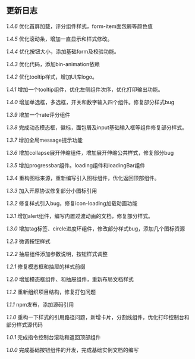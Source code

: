 ## 更新日志

*1.4.6* 优化首屏加载，评分组件样式，form-item面包屑等颜色值

*1.4.5* 优化滚动条，增加一直显示和样式修改。

*1.4.4* 优化按钮大小，添加基础form及校验功能。

*1.4.3* 优化代码，添加bin-animation依赖

*1.4.2* 优化tooltip样式，增加UI库logo。

*1.4.1* 增加一个tooltip组件，优化左侧组件次序，优化打印输出功能。

*1.4.0* 增加单选框，多选框，开关和数字输入四个组件。修复部分样式bug

*1.3.9* 增加一个rate评分组件

*1.3.8* 完成动态模态框，徽标，面包屑及input基础输入框等组件修复部分样式。

*1.3.7* 增加全局message提示功能

*1.3.6* 增加collapse展开伸缩组件，增加展开伸缩公共样式，修复部分bug

*1.3.5* 增加progressbar组件。loading组件和loadingBar组件

*1.3.4* 重构图标来源，重新编写引入图标组件，优化返回顶部组件。

*1.3.3* 加入开原协议修复部分小图标引用

*1.3.2* 修复样式引入bug，修复icon-loading加载动画功能

*1.3.1* 增加alert组件，编写内置过渡动画的文档，修复部分样式。

*1.3.0* 增加tag标签、circle进度环组件，修改部分样式bug，添加几个图标资源

*1.2.3* 微调按钮样式

*1.2.2* 抽屉组件添加参数说明，按钮样式调整

*1.2.1* 修复模态框和抽屉的样式前缀

*1.2.0* 增加模态框组件、和抽屉组件，重新布局文档样式

*1.1.2* 重新组织项目结构，修复打包问题

*1.1.1* npm发布，添加源码引用

*1.1.0* 
重构一下样式的引用路径问题，新增卡片，分割线组件，优化打印控制台和部分样式源代码

*1.0.1* 完成指令控制台滚动和返回顶部组件

*1.0.0* 完成基础按钮组件的开发，完成基础实例文档的编写 




